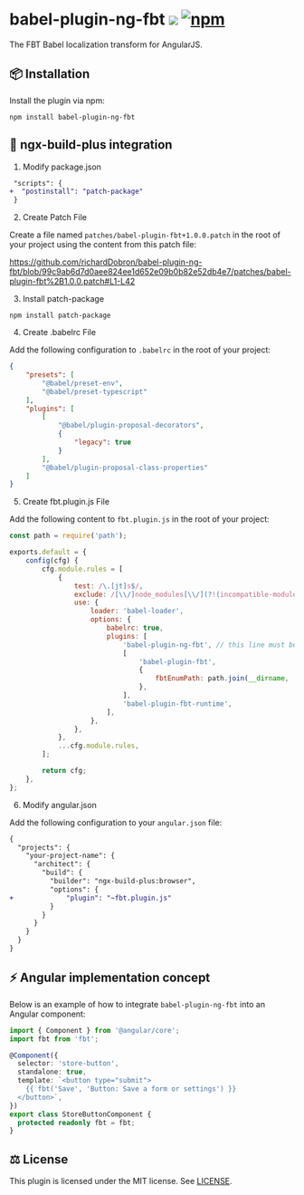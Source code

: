 # babel-plugin-ng-fbt ![](https://github.com/richardDobron/babel-plugin-ng-fbt/workflows/tests/badge.svg) [![npm](https://img.shields.io/npm/v/babel-plugin-ng-fbt.svg)](https://www.npmjs.com/package/babel-plugin-ng-fbt)

The FBT Babel localization transform for AngularJS.

## 📦 Installation

Install the plugin via npm:

```
npm install babel-plugin-ng-fbt
```

## 📖 ngx-build-plus integration


1. Modify package.json

```diff
 "scripts": {
+  "postinstall": "patch-package"
 }
```

2. Create Patch File

Create a file named `patches/babel-plugin-fbt+1.0.0.patch` in the root of your project using the content from this patch file:

   <https://github.com/richardDobron/babel-plugin-ng-fbt/blob/99c9ab6d7d0aee824ee1d652e09b0b82e52db4e7/patches/babel-plugin-fbt%2B1.0.0.patch#L1-L42>

3. Install patch-package

```
npm install patch-package
```

4. Create .babelrc File

Add the following configuration to `.babelrc` in the root of your project:

```json
{
    "presets": [
        "@babel/preset-env",
        "@babel/preset-typescript"
    ],
    "plugins": [
        [
            "@babel/plugin-proposal-decorators",
            {
                "legacy": true
            }
        ],
        "@babel/plugin-proposal-class-properties"
    ]
}
```

5. Create fbt.plugin.js File

Add the following content to `fbt.plugin.js` in the root of your project:

```javascript
const path = require('path');

exports.default = {
    config(cfg) {
        cfg.module.rules = [
            {
                test: /\.[jt]s$/,
                exclude: /[\\/]node_modules[\\/](?!(incompatible-module1|incompatible_module_2)[\\/])/,
                use: {
                    loader: 'babel-loader',
                    options: {
                        babelrc: true,
                        plugins: [
                            'babel-plugin-ng-fbt', // this line must be added before 'babel-plugin-fbt'
                            [
                                'babel-plugin-fbt',
                                {
                                    fbtEnumPath: path.join(__dirname, '.enum_manifest.json'),
                                },
                            ],
                            'babel-plugin-fbt-runtime',
                        ],
                    },
                },
            },
            ...cfg.module.rules,
        ];

        return cfg;
    },
};
```

6. Modify angular.json

Add the following configuration to your `angular.json` file:

```diff
{
  "projects": {
    "your-project-name": {
      "architect": {
        "build": {
          "builder": "ngx-build-plus:browser",
          "options": {
+             "plugin": "~fbt.plugin.js"
          }
        }
      }
    }
  }
}
```

## ⚡️ Angular implementation concept

Below is an example of how to integrate `babel-plugin-ng-fbt` into an Angular component:

```typescript
import { Component } from '@angular/core';
import fbt from 'fbt';

@Component({
  selector: 'store-button',
  standalone: true,
  template: `<button type="submit">
    {{ fbt('Save', 'Button: Save a form or settings') }}
  </button>`,
})
export class StoreButtonComponent {
  protected readonly fbt = fbt;
}
```

## ⚖️ License

This plugin is licensed under the MIT license. See [LICENSE](./LICENSE).